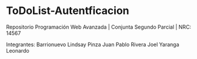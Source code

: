 # ToDoList-Autentficacion
Repositorio Programación Web Avanzada | Conjunta Segundo Parcial | NRC: 14567

Integrantes:
Barrionuevo Lindsay
Pinza Juan Pablo
Rivera Joel
Yaranga Leonardo

